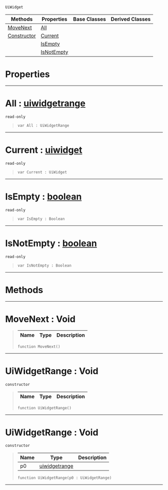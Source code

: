 `UiWidget`

|Methods|Properties|Base Classes|Derived Classes|
|---|---|---|---|
|[ MoveNext](https://github.com/ArendDanielek/ZeroDocsTest/blob/master/code_reference/class_reference/uiwidgetrange.markdown#movenext-void)|[ All](https://github.com/ArendDanielek/ZeroDocsTest/blob/master/code_reference/class_reference/uiwidgetrange.markdown#all-zero-engine-document)| | |
|[ Constructor](https://github.com/ArendDanielek/ZeroDocsTest/blob/master/code_reference/class_reference/uiwidgetrange.markdown#uiwidgetrange-void)|[ Current](https://github.com/ArendDanielek/ZeroDocsTest/blob/master/code_reference/class_reference/uiwidgetrange.markdown#current-zero-engine-docu)| | |
| |[ IsEmpty](https://github.com/ArendDanielek/ZeroDocsTest/blob/master/code_reference/class_reference/uiwidgetrange.markdown#isempty-zero-engine-docu)| | |
| |[ IsNotEmpty](https://github.com/ArendDanielek/ZeroDocsTest/blob/master/code_reference/class_reference/uiwidgetrange.markdown#isnotempty-zero-engine-d)| | |


 #  Properties


---  
 #  All : [uiwidgetrange](https://github.com/ArendDanielek/ZeroDocsTest/blob/master/code_reference/class_reference/uiwidgetrange.markdown)

 `read-only`

> 
> ``` lang=cpp, name=Zilch
> var All : UiWidgetRange


---  
 #  Current : [uiwidget](https://github.com/ArendDanielek/ZeroDocsTest/blob/master/code_reference/class_reference/uiwidget.markdown)

 `read-only`

> 
> ``` lang=cpp, name=Zilch
> var Current : UiWidget


---  
 #  IsEmpty : [boolean](https://github.com/ArendDanielek/ZeroDocsTest/blob/master/code_reference/zilch_base_types/boolean.markdown)

 `read-only`

> 
> ``` lang=cpp, name=Zilch
> var IsEmpty : Boolean


---  
 #  IsNotEmpty : [boolean](https://github.com/ArendDanielek/ZeroDocsTest/blob/master/code_reference/zilch_base_types/boolean.markdown)

 `read-only`

> 
> ``` lang=cpp, name=Zilch
> var IsNotEmpty : Boolean


---  
 #  Methods


---  
 #  MoveNext : Void

> 
> |Name|Type|Description|
> |---|---|---|
> ``` lang=cpp, name=Zilch
> function MoveNext()
> ``` 


---  
 #  UiWidgetRange : Void

 `constructor`

> 
> |Name|Type|Description|
> |---|---|---|
> ``` lang=cpp, name=Zilch
> function UiWidgetRange()
> ``` 


---  
 #  UiWidgetRange : Void

 `constructor`

> 
> |Name|Type|Description|
> |---|---|---|
> |p0|[uiwidgetrange](https://github.com/ArendDanielek/ZeroDocsTest/blob/master/code_reference/class_reference/uiwidgetrange.markdown)| |
> ``` lang=cpp, name=Zilch
> function UiWidgetRange(p0 : UiWidgetRange)
> ``` 


---  
 
  
  
  
  
  
  
  

 